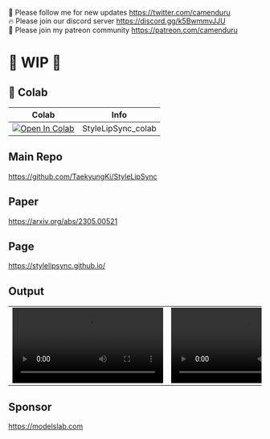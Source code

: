 🐣 Please follow me for new updates https://twitter.com/camenduru <br />
🔥 Please join our discord server https://discord.gg/k5BwmmvJJU <br />
🥳 Please join my patreon community https://patreon.com/camenduru <br />

# 🚦 WIP 🚦

## 🦒 Colab

| Colab | Info
| --- | --- |
[![Open In Colab](https://colab.research.google.com/assets/colab-badge.svg)](https://colab.research.google.com/github/camenduru/StyleLipSync-colab/blob/main/StyleLipSync_colab.ipynb) | StyleLipSync_colab

## Main Repo
https://github.com/TaekyungKi/StyleLipSync

## Paper
https://arxiv.org/abs/2305.00521

## Page
https://stylelipsync.github.io/

## Output

<table class="center">
<tr>
  <td><video src=https://private-user-images.githubusercontent.com/54370274/287624102-3722a632-397a-48fe-846a-479a68dd82ca.mp4></td>
  <td><video src=https://private-user-images.githubusercontent.com/54370274/287624106-c91c94a3-fe48-4892-b800-0db937581989.mp4></td>
  <td><video src=https://private-user-images.githubusercontent.com/54370274/287624113-9060fdf0-5dfc-4296-83c2-16c2214f06ea.mp4></td>              
</tr>
</table>

## Sponsor
https://modelslab.com
